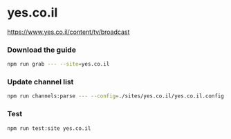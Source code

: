 # yes.co.il

https://www.yes.co.il/content/tv/broadcast

### Download the guide

```sh
npm run grab --- --site=yes.co.il
```

### Update channel list

```sh
npm run channels:parse --- --config=./sites/yes.co.il/yes.co.il.config.js --output=./sites/yes.co.il/yes.co.il.channels.xml
```

### Test

```sh
npm run test:site yes.co.il
```
